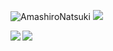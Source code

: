 ![AmashiroNatsuki](https://cdn.jsdelivr.net/gh/tsukiseele/ImageHosting/img/amsrntk3.png) ![](https://visitor-badge.laobi.icu/badge?page_id=tsukiseele.readme)
<div>
  <img align="left" src="https://github-readme-stats.vercel.app/api/top-langs/?username=tsukiseele" />
  <img align="left" src="https://github-readme-stats.vercel.app/api?username=tsukiseele&&show_icons=true" />
</div>

